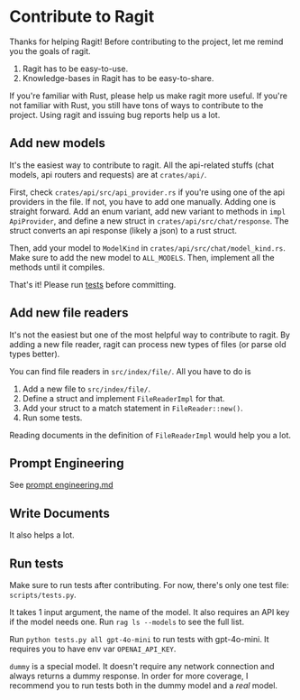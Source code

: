 # Contribute to Ragit

Thanks for helping Ragit! Before contributing to the project, let me remind you the goals of ragit.

1. Ragit has to be easy-to-use.
2. Knowledge-bases in Ragit has to be easy-to-share.

If you're familiar with Rust, please help us make ragit more useful. If you're not familiar with Rust, you still have tons of ways to contribute to the project. Using ragit and issuing bug reports help us a lot.

## Add new models

It's the easiest way to contribute to ragit. All the api-related stuffs (chat models, api routers and requests) are at `crates/api/`.

First, check `crates/api/src/api_provider.rs` if you're using one of the api providers in the file. If not, you have to add one manually. Adding one is straight forward. Add an enum variant, add new variant to methods in `impl ApiProvider`, and define a new struct in `crates/api/src/chat/response`. The struct converts an api response (likely a json) to a rust struct.

Then, add your model to `ModelKind` in `crates/api/src/chat/model_kind.rs`. Make sure to add the new model to `ALL_MODELS`. Then, implement all the methods until it compiles.

That's it! Please run [tests](#running-tests) before committing.

## Add new file readers

It's not the easiest but one of the most helpful way to contribute to ragit. By adding a new file reader, ragit can process new types of files (or parse old types better).

You can find file readers in `src/index/file/`. All you have to do is

1. Add a new file to `src/index/file/`.
2. Define a struct and implement `FileReaderImpl` for that.
3. Add your struct to a match statement in `FileReader::new()`.
4. Run some tests.

Reading documents in the definition of `FileReaderImpl` would help you a lot.

## Prompt Engineering

See [prompt engineering.md](./prompt_engineering.md)

## Write Documents

It also helps a lot.

## Run tests

Make sure to run tests after contributing. For now, there's only one test file: `scripts/tests.py`.

It takes 1 input argument, the name of the model. It also requires an API key if the model needs one. Run `rag ls --models` to see the full list.

Run `python tests.py all gpt-4o-mini` to run tests with gpt-4o-mini. It requires you to have env var `OPENAI_API_KEY`.

`dummy` is a special model. It doesn't require any network connection and always returns a dummy response. In order for more coverage, I recommend you to run tests both in the dummy model and a *real* model.
